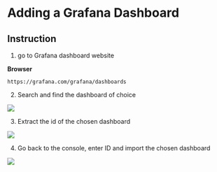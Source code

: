 # Adding a Grafana Dashboard

## Instruction

1. go to Grafana dashboard website

**Browser**
```
https://grafana.com/grafana/dashboards
```

2. Search and find the dashboard of choice

<img src="https://user-images.githubusercontent.com/6856382/222971066-7cf77f27-3fb8-4d32-8907-d6095d606237.png">

3. Extract the id of the chosen dashboard

<img src="https://user-images.githubusercontent.com/6856382/222971158-5f15d91b-ae8e-47bb-9945-41434860e62d.png">

4. Go back to the console, enter ID and import the chosen dashboard

<img src="https://user-images.githubusercontent.com/6856382/222971352-6778e993-e7e8-4d5b-94bb-3258b21b11e7.png">

